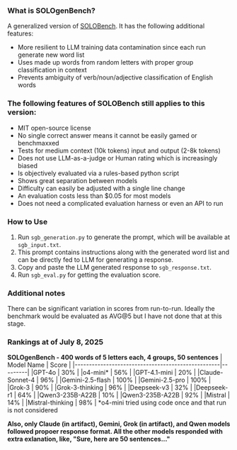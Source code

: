 ### What is SOLOgenBench?

A generalized version of [SOLOBench](https://github.com/jd-3d/SOLOBench). It has the following additional features:

- More resilient to LLM training data contamination since each run generate new word list
- Uses made up words from random letters with proper group classification in context
- Prevents ambiguity of verb/noun/adjective classification of English words

### The following features of SOLOBench still applies to this version:

- MIT open-source license
- No single correct answer means it cannot be easily gamed or benchmaxxed
- Tests for medium context (10k tokens) input and output (2-8k tokens)
- Does not use LLM-as-a-judge or Human rating which is increasingly biased
- Is objectively evaluated via a rules-based python script
- Shows great separation between models
- Difficulty can easily be adjusted with a single line change
- An evaluation costs less than $0.05 for most models
- Does not need a complicated evaluation harness or even an API to run

### How to Use

1. Run `sgb_generation.py` to generate the prompt, which will be available at `sgb_input.txt`. 
2. This prompt contains instructions along with the generated word list and can be directly fed to LLM for generating a response. 
3. Copy and paste the LLM generated response to `sgb_response.txt`.
4. Run `sgb_eval.py` for getting the evaluation score.

### Additional notes

There can be significant variation in scores from run-to-run. Ideally the benchmark would be evaluated as AVG@5 but I have not done that at this stage.

### Rankings at of July 8, 2025
**SOLOgenBench - 400 words of 5 letters each, 4 groups, 50 sentences**
| Model Name                                        | Score   |
|---------------------------------------------------|---------|
|GPT-4o | 30% |
|o4-mini* | 56% |
|GPT-4.1-mini | 20% |
|Claude-Sonnet-4 | 96% |
|Gemini-2.5-flash | 100% |
|Gemini-2.5-pro | 100% |
|Grok-3 | 90% |
|Grok-3-thinking | 96% |
|Deepseek-v3 | 32% |
|Deepseek-r1 | 64% |
|Qwen3-235B-A22B | 10% |
|Qwen3-235B-A22B | 92% |
|Mistral | 14% |
|Mistral-thinking | 98% |
*o4-mini tried using code once and that run is not considered

**Also, only Claude (in artifact), Gemini, Grok (in artifact), and Qwen models followed propoer response format. All the other models responded with extra exlanation, like, "Sure, here are 50 sentences..."**